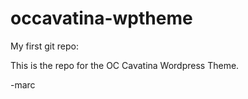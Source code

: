 # occavatina-wptheme
My first git repo:

This is the repo for the OC Cavatina Wordpress Theme.

-marc
